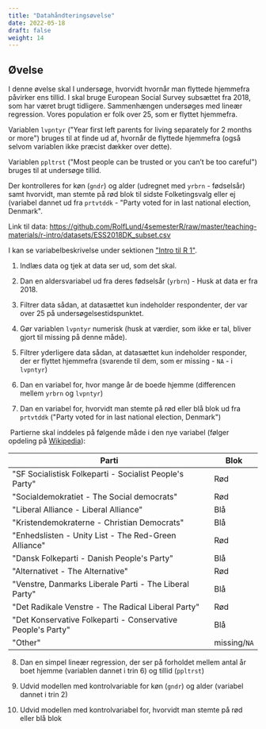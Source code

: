 ```yaml
---
title: "Datahåndteringsøvelse"
date: 2022-05-18
draft: false
weight: 14
---
```


## Øvelse



I denne øvelse skal I undersøge, hvorvidt hvornår man flyttede hjemmefra påvirker ens tillid. I skal bruge European Social Survey subsættet fra 2018, som har været brugt tidligere. Sammenhængen undersøges med lineær regression. Vores population er folk over 25, som er flyttet hjemmefra.

Variablen `lvpntyr` ("Year first left parents for living separately for 2 months or more") bruges til at finde ud af, hvornår de flyttede hjemmefra (også selvom variablen ikke præcist dækker over dette).

Variablen `ppltrst` ("Most people can be trusted or you can’t be too careful") bruges til at undersøge tillid. 

Der kontrolleres for køn (`gndr`) og alder (udregnet med `yrbrn` - fødselsår) samt hvorvidt, man stemte på rød blok til sidste Folketingsvalg eller ej (variabel dannet ud fra `prtvtddk` - "Party voted for in last national election, Denmark".



Link til data: https://github.com/RolfLund/4semesterR/raw/master/teaching-materials/r-intro/datasets/ESS2018DK_subset.csv

I kan se variabelbeskrivelse under sektionen ["Intro til R 1"](https://rolflund.github.io/4semesterR/intro-til-r-1/#indhold-i-data).



1. Indlæs data og tjek at data ser ud, som det skal.



2. Dan en aldersvariabel ud fra deres fødselsår (`yrbrn`) - Husk at data er fra 2018.



3. Filtrer data sådan, at datasættet kun indeholder respondenter, der var over 25 på undersøgelsestidspunktet.



4. Gør variablen `lvpntyr` numerisk (husk at værdier, som ikke er tal, bliver gjort til missing på denne måde).



5. Filtrer yderligere data sådan, at datasættet kun indeholder responder, der er flyttet hjemmefra (svarende til dem, som er missing - `NA` - i `lvpntyr`)



6. Dan en variabel for, hvor mange år de boede hjemme (differencen mellem `yrbrn` og `lvpntyr`)



7. Dan en variabel for, hvorvidt man stemte på rød eller blå blok ud fra `prtvtddk` ("Party voted for in last national election, Denmark")

​		Partierne skal inddeles på følgende måde i den nye variabel (følger opdeling på [Wikipedia](https://da.wikipedia.org/wiki/Blokpolitik)):

| Parti                                                       | Blok         |
| ----------------------------------------------------------- | ------------ |
| "SF Socialistisk Folkeparti - Socialist People's Party"     | Rød          |
| "Socialdemokratiet - The Social democrats"                  | Rød          |
| "Liberal Alliance - Liberal Alliance"                       | Blå          |
| "Kristendemokraterne - Christian Democrats"                 | Blå          |
| "Enhedslisten - Unity List - The Red-Green Alliance"        | Rød          |
| "Dansk Folkeparti - Danish People's Party"                  | Blå          |
| "Alternativet - The Alternative"                            | Rød          |
| "Venstre, Danmarks Liberale Parti - The Liberal Party"      | Blå          |
| "Det Radikale Venstre - The Radical Liberal Party"          | Rød          |
| "Det Konservative Folkeparti - Conservative People's Party" | Blå          |
| "Other"                                                     | missing/`NA` |



8. Dan en simpel lineær regression, der ser på forholdet mellem antal år boet hjemme (variablen dannet i trin 6) og tillid (`ppltrst`)

   

9. Udvid modellen med kontrolvariable for køn (`gndr`) og alder (variabel dannet i trin 2)

   

10. Udvid modellen med kontrolvariabel for, hvorvidt man stemte på rød eller blå blok





